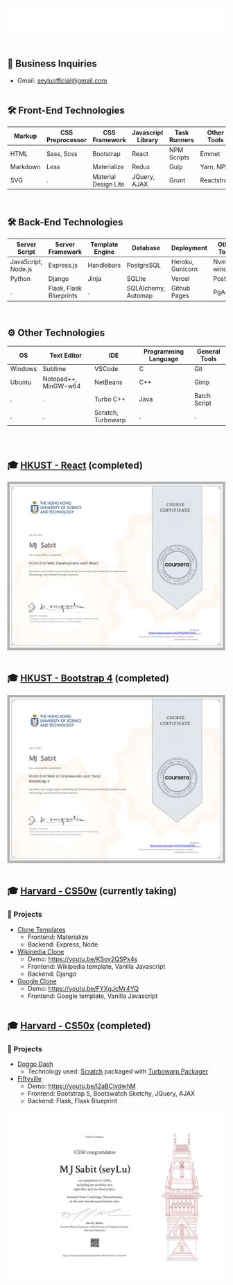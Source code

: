 <!---
seyLu/seyLu is a ✨ special ✨ repository because its `README.md` (this file) appears on your GitHub profile.
You can click the Preview link to take a look at your changes.
--->

<div align="center">
    <img src="svg/seyLu-name.svg" alt="seyLu-name">
</div>
<br>

## 📧 Business Inquiries
- Gmail: seyluofficial@gmail.com 
<br><br>

## 🛠 Front-End Technologies
|Markup   |CSS Preprocessor |CSS Framework        |Javascript Library |Task Runners |Other Tools |
|---------|-----------------|---------------------|-------------------|-------------|------------|
|HTML     |Sass, Scss       |Bootstrap            |React              |NPM Scripts  |Emmet       |
|Markdown |Less             |Materialize          |Redux              |Gulp         |Yarn, NPM   |
|SVG      |.                |Material Design Lite |JQuery, AJAX       |Grunt        |Reactstrap  |

<br>

## 🛠 Back-End Technologies
|Server Script       |Server Framework        |Template Engine |Database            |Deployment       |Other Tools            |
|--------------------|------------------------|----------------|--------------------|-----------------|-----------------------|
|JavaScript, Node.js |Express.js              |Handlebars      |PostgreSQL          |Heroku, Gunicorn |Nvm-windows            |
|Python              |Django                  |Jinja           |SQLite              |Vercel           |Postman                |
|.                   |Flask, Flask Blueprints |.               |SQLAlchemy, Automap |Github Pages     |PgAdmin                |

<br>

## ⚙️ Other Technologies
|OS      |Text Editor          |IDE                   |Programming Language |General Tools |
|--------|---------------------|----------------------|---------------------|--------------|
|Windows |Sublime              |VSCode                |C                    |Git           |
|Ubuntu  |Notepad++, MinGW-w64 |NetBeans              |C++                  |Gimp          |
|.       |.                    |Turbo C++             |Java                 |Batch Script  |
|.       |.                    |Scratch, Turbowarp    |.                    |.             |

<br><br>

## 🎓 [HKUST - React](https://www.coursera.org/learn/front-end-react/) (completed)

[![React Certificate](./certificates/React%20Certificate.svg)](https://www.coursera.org/account/accomplishments/verify/5PEGWWFC6A29)
<br><br>

## 🎓 [HKUST - Bootstrap 4](https://www.coursera.org/learn/bootstrap-4/) (completed)

[![Bootstrap 4 Certificate](./certificates/Bootstrap4%20Certificate.svg)](https://www.coursera.org/account/accomplishments/verify/MLS52X3RV24C)
<br><br>

## 🎓 [Harvard - CS50w](https://cs50.harvard.edu/web/2020/) (currently taking)

### 🚀 Projects

- [Clone Templates](https://clone-template-seylu.vercel.app) 
    - Frontend: Materialize
    - Backend: Express, Node
- [Wikipedia Clone](https://wikipedia-clone-seylu.herokuapp.com/)
    - Demo: https://youtu.be/KSov2QSPx4s
    - Frontend: Wikipedia template, Vanilla Javascript
    - Backend: Django
- [Google Clone](https://google-clone-seylu.vercel.app/)
    - Demo: https://youtu.be/FYXgJcMr4YQ
    - Frontend: Google template, Vanilla Javascript
<br><br>

## 🎓 [Harvard - CS50x](https://cs50.harvard.edu/x/2022/) (completed)

### 🚀 Projects

- [Doggo Dash](https://seylu.github.io/doggo-dash/) 
    - Technology used: [Scratch](https://scratch.mit.edu/) packaged with [Turbowarp Packager](https://packager.turbowarp.org/)
- [Fiftyville](https://fiftyville.herokuapp.com/)
    - Demo: https://youtu.be/l2aBCjvdwhM
    - Frontend: Bootstrap 5, Bootswatch Sketchy, JQuery, AJAX
    - Backend: Flask, Flask Blueprint

[![CS50x Certificate](./certificates/CS50x%20Certificate.svg)](https://certificates.cs50.io/f18555fa-40f9-42fd-9fe2-11a878c3cbf7.pdf?size=letter)